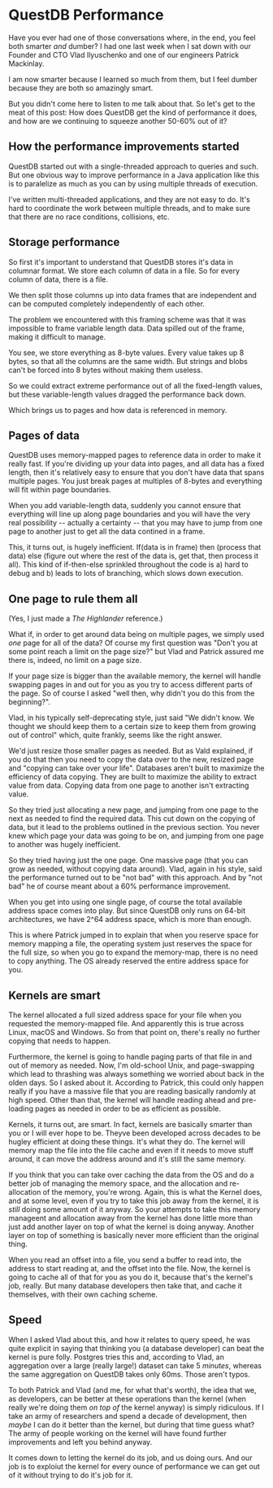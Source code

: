 # QuestDB Performance

Have you ever had one of those conversations where, in the end, you feel both smarter _and_ dumber? I had one last week when I sat down with our Founder and CTO Vlad Ilyuschenko and one of our engineers Patrick Mackinlay.

I am now smarter because I learned so much from them, but I feel dumber because they are both so amazingly smart.

But you didn't come here to listen to me talk about that. So let's get to the meat of this post: How does QuestDB get the kind of performance it does, and how are we continuing to squeeze another 50-60% out of it?

<!-- -->
## How the performance improvements started

QuestDB started out with a single-threaded approach to queries and such. But one obvious way to improve performance in a Java application like this is to paralelize as much as you can by using multiple threads of execution.

I've written multi-threaded applications, and they are not easy to do. It's hard to coordinate the work between multiple threads, and to make sure that there are no race conditions, collisions, etc.

## Storage performance

So first it's important to understand that QuestDB stores it's data in columnar format. We store each column of data in a file. So for every column of data, there is a file.

We then split those columns up into data frames that are independent and can be computed completely independently of each other.

The problem we encountered with this framing scheme was that it was impossible to frame variable length data. Data spilled out of the frame, making it difficult to manage.

You see, we store everything as 8-byte values. Every value takes up 8 bytes, so that all the columns are the same width. But strings and blobs can't be forced into 8 bytes without making them useless.

So we could extract extreme performance out of all the fixed-length values, but these variable-length values dragged the performance back down.

Which brings us to pages and how data is referenced in memory.

## Pages of data

QuestDB uses memory-mapped pages to reference data in order to make it really fast. If you're dividing up your data into pages, and all data has a fixed length, then it's relatively easy to ensure that you don't have data that spans multiple pages. You just break pages at multiples of 8-bytes and everything will fit within page boundaries.

When you add variable-length data, suddenly you cannot ensure that everything will line up along page boundaries and you will have the very real possibility -- actually a certainty -- that you may have to jump from one page to another just to get all the data contined in a frame.

This, it turns out, is hugely inefficient. If(data is in frame) then (process that data) else (figure out where the rest of the data is, get that, then process it all). This kind of if-then-else sprinkled throughout the code is a) hard to debug and b) leads to lots of branching, which slows down execution.

## One page to rule them all

(Yes, I just made a _The Highlander_ reference.)

What if, in order to get around data being on multiple pages, we simply used _one_ page for all of the data? Of course my first question was "Don't you at some point reach a limit on the page size?" but Vlad and Patrick assured me there is, indeed, no limit on a page size.

If your page size is bigger than the available memory, the kernel will handle swapping pages in and out for you as you try to access different parts of the page. So of course I asked "well then, why didn't you do this from the beginning?".

Vlad, in his typically self-deprecating style, just said "We didn't know. We thought we should keep them to a certain size to keep them from growing out of control" which, quite frankly, seems like the right answer.

We'd just resize those smaller pages as needed. But as Vald explained, if you do that then you need to copy the data over to the new, resized page and "copying can take over your life". Databases aren't built to maximize the efficiency of data copying. They are built to maximize the ability to extract value from data. Copying data from one page to another isn't extracting value.

So they tried just allocating a new page, and jumping from one page to the next as needed to find the required data. This cut down on the copying of data, but it lead to the problems outlined in the previous section. You never knew which page your data was going to be on, and jumping from one page to another was hugely inefficient.

So they tried having just the one page. One massive page (that you can grow as needed, without copying data around). Vlad, again in his style, said the performance turned out to be "not bad" with this approach. And by "not bad" he of course meant about a 60% performance improvement.

When you get into using one single page, of course the total available address space comes into play. But since QuestDB only runs on 64-bit architectures, we have 2^64 address space, which is more than enough.

This is where Patrick jumped in to explain that when you reserve space for memory mapping a file, the operating system just reserves the space for the full size, so when you go to expand the memory-map, there is no need to copy anything. The OS already reserved the entire address space for you.

## Kernels are smart

The kernel allocated a full sized address space for your file when you requested the memory-mapped file. And apparently this is true across Linux, macOS and Windows. So from that point on, there's really no further copying that needs to happen.

Furthermore, the kernel is going to handle paging parts of that file in and out of memory as needed. Now, I'm old-school Unix, and page-swapping which lead to thrashing was always something we worried about back in the olden days. So I asked about it. According to Patrick, this could only happen really if you have a massive file that you are reading basically randomly at high speed. Other than that, the kernel will handle reading ahead and pre-loading pages as needed in order to be as efficient as possible.

Kernels, it turns out, are smart. In fact, kernels are basically smarter than you or I will ever hope to be. Theyve been developed across decades to be hugley efficient at doing these things. It's what they do. The kernel will memory map the file into the file cache and even if it needs to move stuff around, it can move the address around and it's still the same memory.

If you think that you can take over caching the data from the OS and do a better job of managing the memory space, and the allocation and re-allocation of the memory, you're wrong. Again, this is what the Kernel does, and at some level, even if you try to take this job away from the kernel, it is *still* doing some amount of it anyway. So your attempts to take this memory manageent and allocation away from the kernel has done little more than just add another layer on top of what the kernel is doing anyway. Another layer on top of something is basically never more efficient than the original thing.

When you read an offset into a file, you send a buffer to read into, the address to start reading at, and the offset into the file. Now, the kernel is going to cache all of that for you as you do it, because that's the kernel's job, really. But many database developers then take that, and cache it themselves, with their own caching scheme.

## Speed

When I asked Vlad about this, and how it relates to query speed, he was quite explicit in saying that thinking you (a database developer) can beat the kernel is pure folly. Postgres tries this and, according to Vlad, an aggregation over a large (really large!) dataset can take 5 *minutes*, whereas the same aggregation on QuestDB takes only 60ms. Those aren't typos.

To both Patrick and Vlad (and me, for what that's worth), the idea that we, as developers, can be better at these operations than the kernel (when really we're doing them *on top of* the kernel anyway) is simply ridiculous. If I take an army of researchers and spend a decade of development, then *maybe* I can do it better than the kernel, but during that time guess what? The army of people working on the kernel will have found further improvements and left you behind anyway.

It comes down to letting the kernel do its job, and us doing ours. And our job is to exploiut the kernel for every ounce of performance we can get out of it without trying to do it's job for it. 
